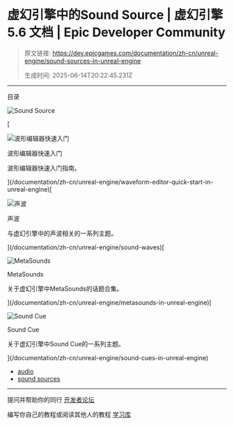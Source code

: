 # 虚幻引擎中的Sound Source | 虚幻引擎 5.6 文档 | Epic Developer Community

> 原文链接: https://dev.epicgames.com/documentation/zh-cn/unreal-engine/sound-sources-in-unreal-engine
> 
> 生成时间: 2025-06-14T20:22:45.231Z

---

目录

![Sound Source](https://dev.epicgames.com/community/api/documentation/image/3bb53c19-da3e-4ab6-b3a2-3b90a58d02cc?resizing_type=fill&width=1920&height=335)

[

![波形编辑器快速入门](https://d1iv7db44yhgxn.cloudfront.net/documentation/images/4c177825-132e-4b8a-8841-640795fc0061/topic.png)

波形编辑器快速入门

波形编辑器快速入门指南。





](/documentation/zh-cn/unreal-engine/waveform-editor-quick-start-in-unreal-engine)[

![声波](https://d1iv7db44yhgxn.cloudfront.net/documentation/images/d520a79b-37dc-4c15-bb0a-ecacdb52ae8e/placeholder_topic.png)

声波

与虚幻引擎中的声波相关的一系列主题。





](/documentation/zh-cn/unreal-engine/sound-waves)[

![MetaSounds](https://d1iv7db44yhgxn.cloudfront.net/documentation/images/42b4f54b-185c-436b-8b27-2c3694f9a948/topicimage_metasounds.png)

MetaSounds

关于虚幻引擎中MetaSounds的话题合集。





](/documentation/zh-cn/unreal-engine/metasounds-in-unreal-engine)[

![Sound Cue](https://d1iv7db44yhgxn.cloudfront.net/documentation/images/f1651f9f-533e-413f-8ec2-cddc3ddfdd0d/placeholder_topic.png)

Sound Cue

关于虚幻引擎中Sound Cue的一系列主题。





](/documentation/zh-cn/unreal-engine/sound-cues-in-unreal-engine)

-   [audio](https://dev.epicgames.com/community/search?query=audio)
-   [sound sources](https://dev.epicgames.com/community/search?query=sound%20sources)

* * *

提问并帮助你的同行 [开发者论坛](https://forums.unrealengine.com/categories?tag=unreal-engine)

编写你自己的教程或阅读其他人的教程 [学习库](https://dev.epicgames.com/community/unreal-engine/learning)